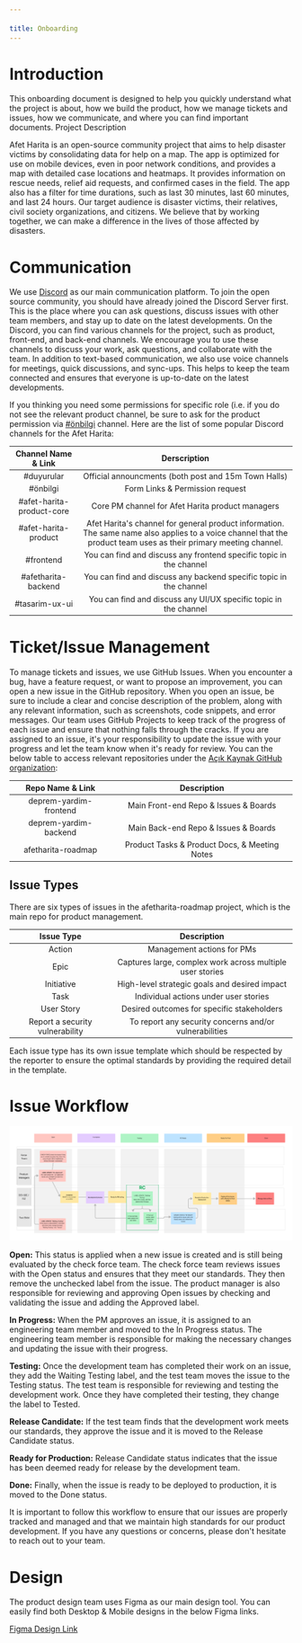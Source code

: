 ```yaml
---

title: Onboarding
---
```

# Introduction

This onboarding document is designed to help you quickly understand what the project is about, how we build the product, how we manage tickets and issues, how we communicate, and where you can find important documents. Project Description

Afet Harita is an open-source community project that aims to help disaster victims by consolidating data for help on a map. The app is optimized for use on mobile devices, even in poor network conditions, and provides a map with detailed case locations and heatmaps. It provides information on rescue needs, relief aid requests, and confirmed cases in the field. The app also has a filter for time durations, such as last 30 minutes, last 60 minutes, and last 24 hours. Our target audience is disaster victims, their relatives, civil society organizations, and citizens. We believe that by working together, we can make a difference in the lives of those affected by disasters.

# Communication

We use [Discord](https://discord.gg/itdepremyardim) as our main communication platform. To join the open source community, you should have already joined the Discord Server first. This is the place where you can ask questions, discuss issues with other team members, and stay up to date on the latest developments. On the Discord, you can find various channels for the project, such as product, front-end, and back-end channels. We encourage you to use these channels to discuss your work, ask questions, and collaborate with the team. In addition to text-based communication, we also use voice channels for meetings, quick discussions, and sync-ups. This helps to keep the team connected and ensures that everyone is up-to-date on the latest developments.

If you thinking you need some permissions for specific role (i.e. if you do not see the relevant product channel, be sure to ask for the product permission via [#önbilgi](https://discord.com/channels/1072074800622739476/1072135955709952081) channel.
Here are the list of some popular Discord channels for the Afet Harita:

| Channel Name & Link | Derscription |
|:---:|:---:|
| #duyurular | Official announcments (both post and 15m Town Halls) |
| #önbilgi | Form Links & Permission request |
| #afet-harita-product-core | Core PM channel for Afet Harita product managers |
| #afet-harita-product | Afet Harita's channel for general product information. The same name  also applies to a voice channel that the product team uses as their  primary meeting channel. |
| #frontend | You can find and discuss any frontend specific topic in the channel |
| #afetharita-backend | You can find and discuss any backend specific topic in the channel |
| #tasarim-ux-ui | You can find and discuss any UI/UX specific topic in the channel |

# Ticket/Issue Management

To manage tickets and issues, we use GitHub Issues. When you encounter a bug, have a feature request, or want to propose an improvement, you can open a new issue in the GitHub repository. When you open an issue, be sure to include a clear and concise description of the problem, along with any relevant information, such as screenshots, code snippets, and error messages. Our team uses GitHub Projects to keep track of the progress of each issue and ensure that nothing falls through the cracks. If you are assigned to an issue, it's your responsibility to update the issue with your progress and let the team know when it's ready for review. You can the below table to access relevant repositories under the [Açık Kaynak GitHub organization](https://github.com/acikkaynak):



| Repo Name & Link | Description |
|:---:|:---:|
| deprem-yardim-frontend | Main Front-end Repo & Issues & Boards |
| deprem-yardim-backend | Main Back-end Repo & Issues & Boards |
| afetharita-roadmap | Product Tasks & Product Docs, & Meeting Notes |



## Issue Types

There are six types of issues in the afetharita-roadmap project, which is the main repo for product management.


| Issue Type | Description |
|:---:|:---:|
| Action | Management actions for PMs |
| Epic | Captures large, complex work across multiple user stories |
| Initiative | High-level strategic goals and desired impact |
| Task | Individual actions under user stories |
| User Story | Desired outcomes for specific stakeholders |
| Report a security vulnerability | To report any security concerns and/or vulnerabilities |

Each issue type has its own issue template which should be respected by the reporter to ensure the optimal standards by providing the required detail in the template.

# Issue Workflow

![](../../../../static/img/issue_workflow.png)


**Open:** This status is applied when a new issue is created and is still being evaluated by the check force team. The check force team reviews issues with the Open status and ensures that they meet our standards. They then remove the unchecked label from the issue. The product manager is also responsible for reviewing and approving Open issues by checking and validating the issue and adding the Approved label.

**In Progress:** When the PM approves an issue, it is assigned to an engineering team member and moved to the In Progress status. The engineering team member is responsible for making the necessary changes and updating the issue with their progress.

**Testing:** Once the development team has completed their work on an issue, they add the Waiting Testing label, and the test team moves the issue to the Testing status. The test team is responsible for reviewing and testing the development work. Once they have completed their testing, they change the label to Tested.

**Release Candidate:** If the test team finds that the development work meets our standards, they approve the issue and it is moved to the Release Candidate status.

**Ready for Production:** Release Candidate status indicates that the issue has been deemed ready for release by the development team.

**Done:** Finally, when the issue is ready to be deployed to production, it is moved to the Done status.

It is important to follow this workflow to ensure that our issues are properly tracked and managed and that we maintain high standards for our product development. If you have any questions or concerns, please don't hesitate to reach out to your team.

# Design

The product design team uses Figma as our main design tool. You can easily find both Desktop & Mobile designs in the below Figma links.

[Figma Design Link](https://www.figma.com/file/sctw6xtcdoFOfmE0gC97Ft/Afet-Harita---Afetharita.com?node-id=134%3A9010&t=uKRDgyHvTyTuB8iN-0)
